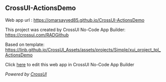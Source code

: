 ## CrossUI-ActionsDemo
Web app url : https://omarsayyed85.github.io/CrossUI-ActionsDemo

This project was created by CrossUI No-Code App Builder: https://crossui.com/RADGithub

Based on template: https://linb.github.io/CrossUI_Assets/assets/projects/Simple/xui_project_tpl_ActionsDemo

Click [here](https://crossui.com/RADGithub/#!from=github&owner=omarsayyed85&repo=CrossUI-ActionsDemo) to edit this web app in CrossUI No-Code App Builder

<i>Powered by [CrossUI](https://crossui.com)</i>
